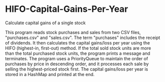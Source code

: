 # HIFO-Capital-Gains-Per-Year
Calculate capital gains of a single stock

This program reads stock purchases and sales from two CSV files, "purchases.csv" and "sales.csv". The term "purchases" includes the receipt of dividends.  It then calculates the capital gains/loss per year using the HIFO (highest-in, first-out) method. If the total sold stock units are more than the total purchased stock units, the program prints a message and terminates. The program uses a PriorityQueue to maintain the order of purchases by price in descending order, and it processes each sale by selling the highest-priced stock first. The capital gains/loss per year is stored in a HashMap and printed at the end.
